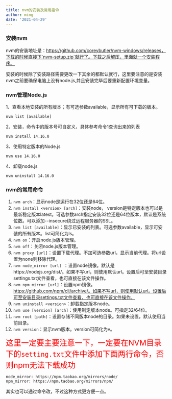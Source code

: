 ```yaml
---
title: nvm的安装及常用指令
author: ming
date: '2021-04-29'
---
```


### 安装nvm

nvm的安装地址是：https://github.com/coreybutler/nvm-windows/releases，下载的时候直接下`nvm-setup.zip`就行了。下载之后解压，里面就一个安装程序。

安装的时候除了安装路径需要更改一下其余的都默认就行，这里要注意的是安装nvm之前要确保电脑上没有node.js,并且安装完毕后要重新配置环境变量。

### nvm管理Node.js

  1、查看本地安装的所有版本；有可选参数available，显示所有可下载的版本。

```
nvm list [available]
```

  2、安装，命令中的版本号可自定义，具体参考命令1查询出来的列表

```
nvm install 14.16.0
```

  3、使用特定版本的Node.js

```
nvm use 14.16.0
```

  4、卸载node.js

```
nvm uninstall 14.16.0
```

### nvm的常用命令

1. `nvm arch`：显示node是运行在32位还是64位。
2. `nvm install <version> [arch]`：安装node， version是特定版本也可以是最新稳定版本latest。可选参数arch指定安装32位还是64位版本，默认是系统位数。可以添加--insecure绕过远程服务器的SSL。
3. `nvm list [available]`：显示已安装的列表。可选参数available，显示可安装的所有版本。list可简化为ls。
4. `nvm on`：开启node.js版本管理。
5. `nvm off`：关闭node.js版本管理。
6. `nvm proxy [url]`：设置下载代理。不加可选参数url，显示当前代理。将url设置为none则移除代理。
7. `nvm node_mirror [url] `：设置node镜像。默认是https://nodejs.org/dist/。如果不写url，则使用默认url。设置后可至安装目录settings.txt文件查看，也可直接在该文件操作。
8. `nvm npm_mirror [url]`：设置npm镜像。https://github.com/npm/cli/archive/。如果不写url，则使用默认url。设置后可至安装目录settings.txt文件查看，也可直接在该文件操作。
9. `nvm uninstall <version>`：卸载指定版本node。
10. `nvm use [version] [arch]`：使用制定版本node。可指定32/64位。
11. `nvm root [path]`：设置存储不同版本node的目录。如果未设置，默认使用当前目录。
12. `nvm version`：显示nvm版本。version可简化为v。

<span style="color:red;font-size:24px">这里一定要主要注意一下，一定要在NVM目录下的`setting.txt`文件中添加下面两行命令，否则npm无法下载成功</span>

```
node_mirror: https://npm.taobao.org/mirrors/node/
npm_mirror: https://npm.taobao.org/mirrors/npm/
```

其实也可以通过命令改，不过这种方式更方便一点。